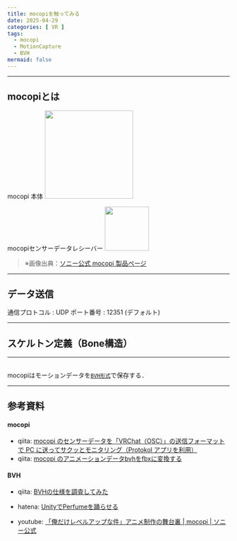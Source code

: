 ```yaml
---
title: mocopiを触ってみる
date: 2025-04-29
categories: [ VR ]
tags: 
  - mocopi
  - MotionCapture
  - BVH
mermaid: false
---
```




---
## mocopiとは


mocopi 本体
<img src="https://www.sony.jp/mocopi/images/products/mocopi_product_01.jpg" alt="" width=200>

mocopiセンサーデータレシーバー
<img src="https://www.sony.jp/mocopi/images/products/mocopi_parts_01.jpg" alt="" width=100>

> ※画像出典：[ソニー公式 mocopi 製品ページ](https://www.sony.jp/mocopi/)


--- 
## データ送信

通信プロトコル : UDP
ポート番号 : 12351 (デフォルト) 



--- 
## スケルトン定義（Bone構造）




---
## 

mocopiはモーションデータを[`BVH形式`][wikipedia: Biovision Hierarchy]で保存する．


--- 
## 参考資料

#### mocopi
- qiita: [mocopi のセンサーデータを「VRChat（OSC）」の送信フォーマットで PC に送ってサクッとモニタリング（Protokol アプリを利用）](https://qiita.com/youtoy/items/c2cd8c3464fa4edda810)
- qiita: [mocopi のアニメーションデータbvhをfbxに変換する](https://qiita.com/afjk/items/334b69727ea473a53190)


#### BVH
- qiita: [BVHの仕様を調査してみた](https://qiita.com/matchyy/items/ee99fb28110e4614323f)
- hatena: [UnityでPerfumeを踊らせる](https://nn-hokuson.hatenablog.com/entry/2016/07/21/212313)

- youtube: [「俺だけレベルアップな件」アニメ制作の舞台裏 | mocopi | ソニー公式](https://www.youtube.com/watch?v=lx_bNKbFJA8&t=168s)

<!-- Link -->
[バンダイナムコ研究所のモーションキャプチャデータセット]: https://github.com/BandaiNamcoResearchInc/Bandai-Namco-Research-Motiondataset/tree/master


[wikipedia: Biovision Hierarchy]: https://ja.wikipedia.org/wiki/Biovision_Hierarchy

[mocopi ヘルプガイドpdf]: https://helpguide.sony.net/mobile/qm-ss1/v1/ja/print.pdf

[mocopi 技術仕様]: https://www.sony.co.jp/en/Products/mocopi-dev/jp/documents/Home/TechSpec.html
